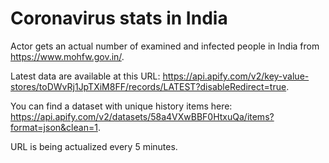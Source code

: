 # Coronavirus stats in India

Actor gets an actual number of examined and infected people in India from https://www.mohfw.gov.in/.

Latest data are available at this URL: https://api.apify.com/v2/key-value-stores/toDWvRj1JpTXiM8FF/records/LATEST?disableRedirect=true.

You can find a dataset with unique history items here: https://api.apify.com/v2/datasets/58a4VXwBBF0HtxuQa/items?format=json&clean=1.

URL is being actualized every 5 minutes.
